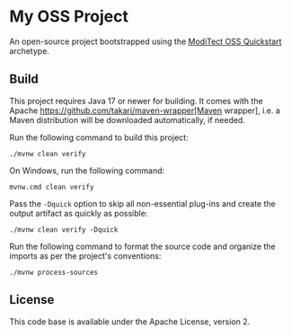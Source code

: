 # My OSS Project

An open-source project bootstrapped using the [ModiTect OSS Quickstart](https://github.com/moditect/oss-quickstart) archetype.

## Build

This project requires Java 17 or newer for building.
It comes with the Apache https://github.com/takari/maven-wrapper[Maven wrapper],
i.e. a Maven distribution will be downloaded automatically, if needed.

Run the following command to build this project:

```
./mvnw clean verify
```

On Windows, run the following command:

```
mvnw.cmd clean verify
```

Pass the `-Dquick` option to skip all non-essential plug-ins and create the output artifact as quickly as possible:

```
./mvnw clean verify -Dquick
```

Run the following command to format the source code and organize the imports as per the project's conventions:

```
./mvnw process-sources
```

## License

This code base is available under the Apache License, version 2.
